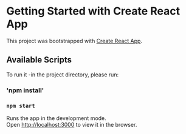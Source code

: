 # Getting Started with Create React App

This project was bootstrapped with [Create React App](https://github.com/facebook/create-react-app).

## Available Scripts

To run it -in the project directory, please run:

### 'npm install' 


### `npm start`

Runs the app in the development mode.\
Open [http://localhost:3000](http://localhost:3000) to view it in the browser.

